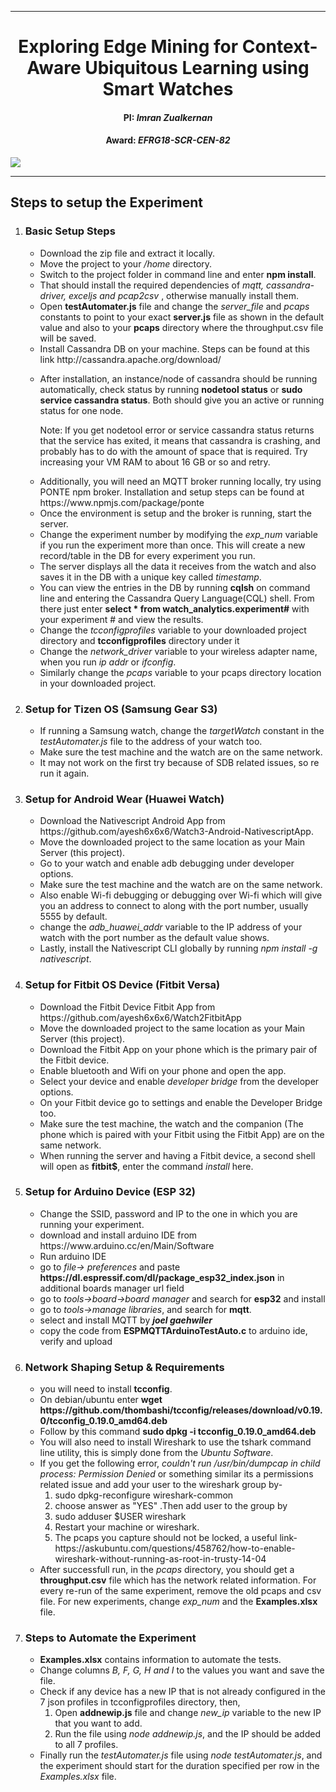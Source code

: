<hr>
<h1 style="text-align:center">Exploring Edge Mining for Context-Aware Ubiquitous Learning using Smart Watches</h1>
<h4 style="text-align:center">PI: <em> Imran Zualkernan</em></h4>
<h4 style="text-align:center">Award: <em>EFRG18-SCR-CEN-82</em> </h4>
<img src="https://upload.wikimedia.org/wikipedia/en/c/c8/American_University_of_Sharjah_%28emblem%29.png" style="margin-left:auto;margin-right: auto;display: block" >
<!-- <img src="http://auscse.com/main/images/banner.png" style="float: right;" > -->
<hr>
<h2>Steps to setup the Experiment</h1>
<ol>
    <li>
        <h3>Basic Setup Steps</h3>
        <ul>
            <li>Download the zip file and extract it locally.</li>
            <li>Move the project to your <em>/home</em> directory.</li>
            <li>Switch to the project folder in command line and enter <strong>npm install</strong>.</li>
            <li>That should install the required dependencies of <em>mqtt, cassandra-driver, exceljs and pcap2csv</em> ,
                otherwise manually install them.</li>
            <li>Open <strong>testAutomater.js</strong> file and change the <em>server_file</em> and <em>pcaps</em>
                constants to point to your exact <strong>server.js</strong> file as shown in the default value and also
                to your <strong>pcaps</strong> directory where the throughput.csv file will be saved.</li>
            <li>Install Cassandra DB on your machine. Steps can be found at this link
                http://cassandra.apache.org/download/</li>
            <li>
                <p>After installation, an instance/node of cassandra should be running automatically, check status by
                    running
                    <strong>nodetool status</strong> or <strong>sudo service cassandra status</strong>. Both should give
                    you an active or running status for one node. </p>
                <p>Note: If you get nodetool error or service cassandra status returns that the service has exited, it
                    means that cassandra is crashing, and probably has to do with the amount of space that is required.
                    Try increasing your VM RAM to about 16 GB or so and retry.</p>
            </li>
            <li>Additionally, you will need an MQTT broker running locally, try using PONTE npm broker. Installation and
                setup steps can be found at https://www.npmjs.com/package/ponte</li>
            <li>Once the environment is setup and the broker is running, start the server.</li>
            <li>Change the experiment number by modifying the <em>exp_num</em> variable if you run the experiment more
                than once. This will create a new record/table in the DB for every experiment you run.</li>
            <li>The server displays all the data it receives from the watch and also saves it in the DB with a unique
                key called <em>timestamp</em>.</li>
            <li>You can view the entries in the DB by running <strong>cqlsh</strong> on command line and entering the
                Cassandra Query Language(CQL) shell. From there just enter <strong>select * from
                    watch_analytics.experiment#</strong> with your experiment # and view the results.</li>
            <li>Change the <em>tcconfigprofiles</em> variable to your downloaded project directory and
                <strong>tcconfigprofiles</strong> directory under it </li>
            <li>Change the <em>network_driver</em> variable to your wireless adapter name, when you run <em>ip addr</em>
                or <em>ifconfig</em>.</li>
            <li>Similarly change the <em>pcaps</em> variable to your pcaps directory location in your downloaded
                project.</li>
        </ul>
    </li>
    <li>
        <h3>Setup for Tizen OS (Samsung Gear S3)</h3>
        <ul>
            <li>If running a Samsung watch, change the <em>targetWatch</em> constant in the <em>testAutomater.js</em>
                file to the address of your watch
                too.</li>
            <li>Make sure the test machine and the watch are on the same network.</li>
            <li>It may not work on the first try because of SDB related issues, so re run it again.</li>
        </ul>
    </li>
    <li>
        <h3>Setup for Android Wear (Huawei Watch)</h3>
        <ul>
            <li>Download the Nativescript Android App from https://github.com/ayesh6x6x6/Watch3-Android-NativescriptApp.
            </li>
            <li>Move the downloaded project to the same location as your Main Server (this project). </li>
            <li>Go to your watch and enable adb debugging under developer options.</li>
            <li>Make sure the test machine and the watch are on the same network.</li>
            <li>Also enable Wi-fi debugging or debugging over Wi-fi which will give you an address to connect to along
                with the port number, usually 5555 by default.</li>
            <li> change the <em>adb_huawei_addr</em> variable to the IP address of your watch with the port number as
                the default value shows.</li>
            <li>Lastly, install the Nativescript CLI globally by running <em>npm install -g nativescript</em>.</li>
        </ul>
    </li>
    <li>
        <h3>Setup for Fitbit OS Device (Fitbit Versa)</h3>
        <ul>
            <li>Download the Fitbit Device Fitbit App from https://github.com/ayesh6x6x6/Watch2FitbitApp</li>
            <li>Move the downloaded project to the same location as your Main Server (this project).</li>
            <li>Download the Fitbit App on your phone which is the primary pair of the Fitbit device.</li>
            <li>Enable bluetooth and Wifi on your phone and open the app.</li>
            <li>Select your device and enable <em>developer bridge</em> from the developer options.</li>
            <li>On your Fitbit device go to settings and enable the Developer Bridge too.</li>
            <li>Make sure the test machine, the watch and the companion (The phone which is paired with your Fitbit
                using the Fitbit App) are on the same network.</li>
            <li>When running the server and having a Fitbit device, a second shell will open as
                <strong>fitbit$</strong>, enter the command <em>install</em> here.</li>
        </ul>
    </li>
    <li>
        <h3>Setup for Arduino Device (ESP 32)</h3>
        <ul>
            <li>Change the SSID, password and IP to the one in which you are running your experiment.</li>
            <li>download and install arduino IDE from https://www.arduino.cc/en/Main/Software</li>
            <li>Run arduino IDE</li>
            <li>go to <em>file-> preferences</em>  and paste <strong>https://dl.espressif.com/dl/package_esp32_index.json</strong> in additional
                boards manager url field</li>
            <li>go to <em>tools->board->board manager</em> and search for <strong>esp32</strong> and install</li>
            <li>go to <em>tools->manage libraries</em>, and search for <strong>mqtt</strong>.</li>
            <li>select and install MQTT by <strong><em>joel gaehwiler</em></strong></li>
            <li>copy the code from <strong>ESPMQTTArduinoTestAuto.c</strong> to arduino ide, verify and upload</li>
        </ul>
    </li>
    <li>
        <h3>Network Shaping Setup & Requirements</h3>
        <ul>
            <li> you will need to install <strong>tcconfig</strong>. </li>
            <li>On debian/ubuntu enter <strong>wget
                    https://github.com/thombashi/tcconfig/releases/download/v0.19.0/tcconfig_0.19.0_amd64.deb</strong>
            </li>
            <li>Follow by this command <strong>sudo dpkg -i tcconfig_0.19.0_amd64.deb</strong></li>
            <li>You will also need to install Wireshark to use the tshark command line utility, this is simply done from
                the <em>Ubuntu Software</em>.</li>
            <li>If you get the following error, <em>couldn't run /usr/bin/dumpcap in child process: Permission
                    Denied</em> or something similar its a permissions related issue and add your user to the wireshark
                group by-
                <ol>
                    <li>sudo dpkg-reconfigure wireshark-common</li>
                    <li>choose answer as "YES" .Then add user to the group by</li>
                    <li>sudo adduser $USER wireshark</li>
                    <li>Restart your machine or wireshark.</li>
                    <li>The pcaps you capture should not be locked, a useful link-
                        https://askubuntu.com/questions/458762/how-to-enable-wireshark-without-running-as-root-in-trusty-14-04
                    </li>
                </ol>
            </li>
            <li>After successfull run, in the <em>pcaps</em> directory, you should get a <strong>throughput.csv</strong>
                file which has the network
                related information. For every re-run of the same experiment, remove the old pcaps and csv file. For new
                experiments, change <em>exp_num</em> and the <strong>Examples.xlsx</strong> file.</li>
        </ul>
    </li>
    <li>
        <h3>Steps to Automate the Experiment</h3>
        <ul>
            <li> <strong>Examples.xlsx</strong> contains information to automate the tests. </li>
            <li>Change columns <em>B, F, G, H and I</em> to the values you want and save the file.</li>
            <li>Check if any device has a new IP that is not already configured in the 7 json profiles in
                tcconfigprofiles directory, then,
                <ol>
                    <li>Open <strong>addnewip.js</strong> file and change <em>new_ip</em> variable to the new IP that
                        you want to add. </li>
                    <li>Run the file using <em>node addnewip.js</em>, and the IP should be added to all 7 profiles.</li>
                </ol>
            </li>
            <li>Finally run the <em>testAutomater.js</em> file using <em>node testAutomater.js</em>, and the experiment
                should start for the duration specified per row in the <em>Examples.xlsx</em> file.</li>
        </ul>
    </li>



</ol>